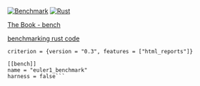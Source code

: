 [![Benchmark](https://github.com/RGGH/criterion_bench/actions/workflows/benchmark.yml/badge.svg)](https://github.com/RGGH/criterion_bench/actions/workflows/benchmark.yml) [![Rust](https://github.com/RGGH/criterion_bench/actions/workflows/rust.yml/badge.svg)](https://github.com/RGGH/criterion_bench/actions/workflows/rust.yml)

[The Book - bench](https://doc.rust-lang.org/cargo/commands/cargo-bench.html)

[benchmarking rust code](https://engineering.deptagency.com/benchmarking-rust-code-using-criterion-rs)
  
  ```[dev-dependencies]
  criterion = {version = "0.3", features = ["html_reports"]}

  [[bench]]
  name = "euler1_benchmark"
  harness = false```

